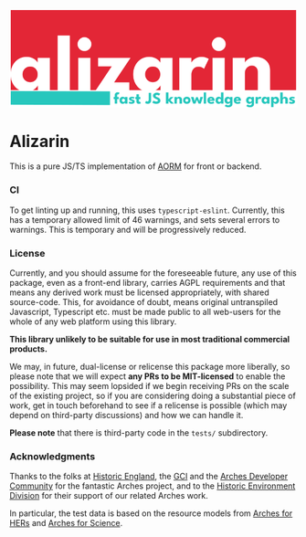 ![Alizarin: Fast JS Knowledge Graphs](./docs/banner.png)

# Alizarin

This is a pure JS/TS implementation of [AORM](https://github.com/flaxandteal/arches-orm/)
for front or backend.

### CI

To get linting up and running, this uses `typescript-eslint`. Currently, this has a
temporary allowed limit of 46 warnings, and sets several errors to warnings. This
is temporary and will be progressively reduced.

### License

Currently, and you should assume for the foreseeable future,
any use of this package, even as a front-end library, carries AGPL requirements and that
means any derived work must be licensed appropriately, with shared source-code. This, for
avoidance of doubt, means original untranspiled Javascript, Typescript etc. must be made
public to all web-users for the whole of any web platform using this library.

**This library unlikely to be suitable for use in most traditional commercial products.**

We may, in future, dual-license or relicense this package more liberally, so please note
that we will expect **any PRs to be MIT-licensed** to enable the possibility.
This may seem lopsided if we begin receiving PRs on the scale of the existing project,
so if you are considering doing a
substantial piece of work, get in touch beforehand to see if a relicense is possible (which
may depend on third-party discussions) and how we can handle it.

**Please note** that there is third-party code in the `tests/` subdirectory.

### Acknowledgments

Thanks to the folks at [Historic England](https://historicengland.org.uk/), the
[GCI](https://www.getty.edu/conservation/) and the [Arches Developer Community](https://www.archesproject.org/)
for the fantastic Arches project, and to the
[Historic Environment Division](https://www.communities-ni.gov.uk/topics/historic-environment) for their
support of our related Arches work.

In particular, the test data is based on the resource models from [Arches for HERs](https://www.archesproject.org/arches-for-hers/)
and [Arches for Science](https://www.archesproject.org/arches-for-science/).
